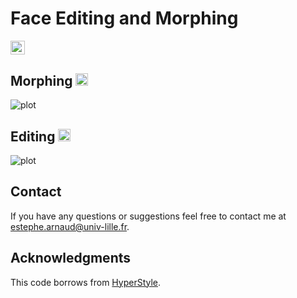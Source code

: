 # Face Editing and Morphing

<a href="https://opensource.org/licenses/MIT"><img src="https://img.shields.io/badge/License-MIT-yellow.svg" height=22.5></a>  

## Morphing <a href="https://colab.research.google.com/github/estephe-arnaud/face-editing/blob/main/notebooks/morphing.ipynb"><img src="https://colab.research.google.com/assets/colab-badge.svg" height=20></a>
![plot](./docs/morphing_256x256.gif)

## Editing <a href="https://colab.research.google.com/github/estephe-arnaud/face-editing/blob/main/notebooks/editing.ipynb"><img src="https://colab.research.google.com/assets/colab-badge.svg" height=20></a>
![plot](./docs/editing_256x256.gif)

## Contact ##
If you have any questions or suggestions feel free to contact me at <estephe.arnaud@univ-lille.fr>.

## Acknowledgments ##
This code borrows from [HyperStyle](https://github.com/yuval-alaluf/hyperstyle).